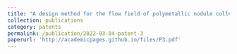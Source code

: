 ```yaml
---
title: "A design method for the flow field of polymetallic nodule collector"
collection: publications
category: patents
permalink: /publication/2022-03-04-patent-3
paperurl: 'http://academicpages.github.io/files/P3.pdf'
---
```

